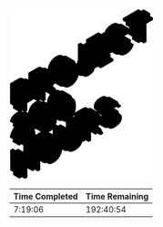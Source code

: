 <p>
  <img src="images/project-200-hours-logo.png" alt="Logo" width="50%" />
</p>

| Time Completed | Time Remaining |
| -------------- | -------------- |
| 7:19:06 | 192:40:54 |
